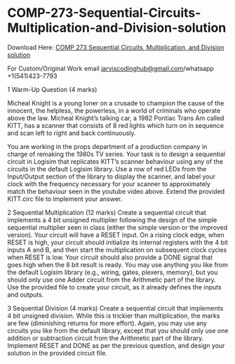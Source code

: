 # COMP-273-Sequential-Circuits-Multiplication-and-Division-solution

Download Here: [COMP 273 Sequential Circuits, Multiplication, and Division solution](https://jarviscodinghub.com/assignment/sequential-circuits-multiplication-and-division-solution/)

For Custom/Original Work email jarviscodinghub@gmail.com/whatsapp +1(541)423-7793

1 Warm-Up Question (4 marks)

Micheal Knight is a young loner on a crusade to champion the cause of the innocent, the helpless,
the powerless, in a world of criminals who operate above the law. Micheal Knight’s talking car,
a 1982 Pontiac Trans Am called KITT, has a scanner that consists of 8 red lights which turn on in
sequence and scan left to right and back continuously.

You are working in the props department of a production company in charge of remaking the
1980s TV series. Your task is to design a sequential circuit in Logisim that replicates KITT’s
scanner behaviour using any of the circuits in the default Logisim library. Use a row of red LEDs
from the Input/Output section of the library to display the scanner, and label your clock with the
frequency necessary for your scanner to approximately match the behaviour seen in the youtube
video above. Extend the provided KITT.circ file to implement your answer.

2 Sequential Multiplication (12 marks)
Create a sequential circuit that implements a 4 bit unsigned multiplier following the design of
the simple sequential multiplier seen in class (either the simple version or the improved version). Your circuit will have a RESET input. On a rising clock edge, when RESET is high, your
circuit should initialize its internal registers with the 4 bit inputs A and B, and then start the
multiplication on subsequent clock cycles when RESET is low. Your circuit should also provide
a DONE signal that goes high when the 8 bit result is ready. You may use anything you like from
the default Logisim library (e.g., wiring, gates, plexers, memory), but you should only use one
Adder circuit from the Arithmetic part of the library. Use the provided file to create your circuit,
as it already defines the inputs and outputs.

3 Sequential Division (4 marks)
Create a sequential circuit that implements 4 bit unsigned division. While this is trickier than
multiplication, the marks are few (diminishing returns for more effort). Again, you may use
any circuits you like from the default library, except that you should only use one addition or
subtraction circuit from the Arithmetic part of the library. Implement RESET and DONE as per
the previous question, and design your solution in the provided circuit file.

